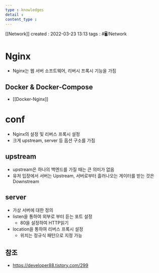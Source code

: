 ```yaml
---
type : knowledges
detail : 
content_type :
---
```


[[Network]]
created : 2022-03-23 13:13
tags : #🖥️/Network  

# Nginx
-   Nginx는 웹 서버 소프트웨어, 리버시 프록시 기능을 가짐

## Docker & Docker-Compose
- [[Docker-Nginx]]

# conf
- Nginx의 설정 및 리버스 프록시 설정
- 크게 upstream, server 등 옵션 구소를 가짐

## upstream
- upstream은 하나의 백엔드를 가질 때는 큰 의미가 없음
- 유저 입장에서 서버는 Upstream, 서버로부터 흘러나오는 게이터를 받는 것은 Downstream

## server
- 가상 서버에 대한 정의
- listen을 통하여 외부로 부터 듣는 포트 설정
	- 80을 설정하여 HTTP읽기
- location을 통하여 리버스 프록시 설정
	- 위치는 정규식 패턴으로 지정 가능

## 참조
- https://developer88.tistory.com/299
